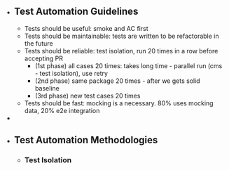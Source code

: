 - ## Test Automation Guidelines
	- Tests should be useful: smoke and AC first
	- Tests should be maintainable: tests are written to be refactorable in the future
	- Tests should be reliable: test isolation, run 20 times in a row before accepting PR
		- (1st phase) all cases 20 times: takes long time - parallel run (cms - test isolation), use retry
		- (2nd phase) same package 20 times - after we gets solid baseline
		- (3rd phase) new test cases 20 times
	- Tests should be fast: mocking is a necessary. 80% uses mocking data, 20% e2e integration
-
- ## Test Automation Methodologies
	- ### Test Isolation